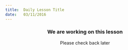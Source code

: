 ```yaml
---
title:  Daily Lesson Title
date:   03/11/2016
---
```


### <center>We are working on this lesson</center> 

 <center>Please check back later</center>